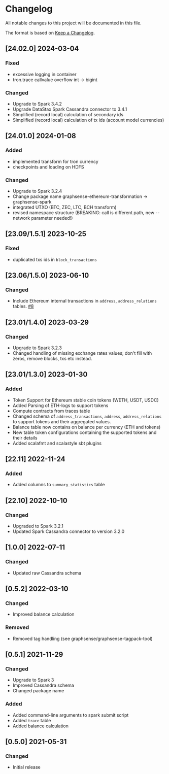 # Changelog
All notable changes to this project will be documented in this file.

The format is based on [Keep a Changelog](https://keepachangelog.com/en/1.0.0/).

## [24.02.0] 2024-03-04
### Fixed
- excessive logging in container
- tron.trace callvalue overflow int -> bigint
### Changed
- Upgrade to Spark 3.4.2
- Upgrade DataStax Spark Cassandra connector to 3.4.1
- Simplified (record local) calculation of secondary ids
- Simplified (record local) calculation of tx ids (account model currencies)

## [24.01.0] 2024-01-08
### Added
- implemented transform for tron currency
- checkpoints and loading on HDFS
### Changed
- Upgrade to Spark 3.2.4
- Change package name graphsense-ethereum-transformation -> graphsense-spark
- integrated UTXO (BTC, ZEC, LTC, BCH transform)
- revised namespace structure (BREAKING: call is different path, new --network parameter needed!)

## [23.09/1.5.1] 2023-10-25
### Fixed
- duplicated txs ids in `block_transactions`

## [23.06/1.5.0] 2023-06-10
### Changed
- Include Ethereum internal transactions in `address`, `address_relations` tables. [#8](https://github.com/graphsense/graphsense-ethereum-transformation/issues/8)

## [23.01/1.4.0] 2023-03-29
### Changed
- Upgrade to Spark 3.2.3
- Changed handling of missing exchange rates values; don't fill with zeros,
  remove blocks, txs etc instead.

## [23.01/1.3.0] 2023-01-30
### Added
- Token Support for Ethereum stable coin tokens (WETH, USDT, USDC)
- Added Parsing of ETH-logs to support tokens
- Compute contracts from traces table
- Changed schema of `address_transactions`, `address`, `address_relations` to support tokens and their aggregated values.
- Balance table now contains on balance per currency (ETH and tokens)
- New table token configurations containing the supported tokens and their details
- Added scalafmt and scalastyle sbt plugins

## [22.11] 2022-11-24
### Added
- Added columns to `summary_statistics` table

## [22.10] 2022-10-10
### Changed
- Upgraded to Spark 3.2.1
- Updated Spark Cassandra connector to version 3.2.0

## [1.0.0] 2022-07-11
### Changed
- Updated raw Cassandra schema

## [0.5.2] 2022-03-10
### Changed
- Improved balance calculation
### Removed
- Removed tag handling (see graphsense/graphsense-tagpack-tool)

## [0.5.1] 2021-11-29
### Changed
- Upgrade to Spark 3
- Improved Cassandra schema
- Changed package name

### Added
- Added command-line arguments to spark submit script
- Added `trace` table
- Added balance calculation

## [0.5.0] 2021-05-31
### Changed
- Initial release
